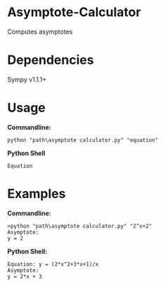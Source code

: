 # Asymptote-Calculator
Computes asymptotes

# Dependencies
Sympy v1.1.1+

# Usage
**Commandline:**
```
python "path\asymptote calculator.py" "equation"
```
**Python Shell**
```
Equation
```

# Examples
**Commandline:**
```
>python "path\asymptote calculator.py" "2^x+2"
Asymptote:
y = 2
```
**Python Shell:**
```
Equation: y = (2*x^2+3*x+1)/x
Asymptote:
y = 2*x + 3
```
